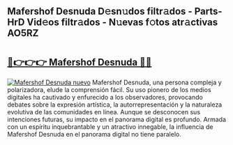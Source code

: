 ## Mafershof Desnuda D𝚎sn𝚞dos filtr𝚊dos - Parts-HrD Vid𝚎os filtr𝚊dos - N𝚞evas f𝚘tos atr𝚊ctivas AO5RZ

# <h2><a href="http://mb0luu.tromn.icu/?c=Mafershof+Desnuda">🔗👉👉👉 Mafershof Desnuda 🔗🔗</a></h2>

[![Mafershof Desnuda nuevo](https://i.imgur.com/pEAQMta.gif)](http://mb0luu.tromn.icu/?c=Mafershof+Desnuda)
Mafershof Desnuda, una persona compleja y polarizadora, elude la comprensión fácil. Su uso pionero de los medios digitales ha cautivado y enfurecido a los observadores, provocando debates sobre la expresión artística, la autorrepresentación y la naturaleza evolutiva de las comunidades en línea. Aunque se desconocen sus intenciones futuras, su impacto en el panorama digital es profundo. Armada con un espíritu inquebrantable y un atractivo innegable, la influencia de Mafershof Desnuda en el panorama digital no tiene paralelo.
